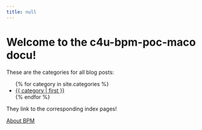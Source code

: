 ```yaml
---
title: null
---
```

# Welcome to the c4u-bpm-poc-maco docu!

<p>These are the categories for all blog posts:</p>
<ul>
{% for category in site.categories %}
<li><a href="{{ site.url }}/testestest/category/{{ category | first | url_encode }}/index.html">{{ category | first }}</a></li>
{% endfor %}
</ul>
<p>They link to the corresponding index pages!</p>

[About BPM](about.md)
